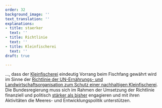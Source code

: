```yaml
---
order: 32
background_image: ''
text_translation: ''
explanations:
- title: staerker
  text: ''
- title: Richtlinie
  text: ''
- title: Kleinfischerei
  text: ''
draft: true

---
```

…, dass der [Kleinfischerei](# "Kleinfischerei") eindeutig Vorrang beim Fischfang gewährt wird im Sinne der [Richtlinie der UN-Ernährungs- und Landwirtschaftsorganisation zum Schutz einer nachhaltigen Kleinfischerei](# "Richtlinie"). Die Bundesregierung muss sich im Rahmen der Umsetzung der Richtlinie finanziell und politisch [stärker als bisher](# "staerker") engagieren und mit ihren Aktivitäten die Meeres- und Entwicklungspolitik unterstützen.